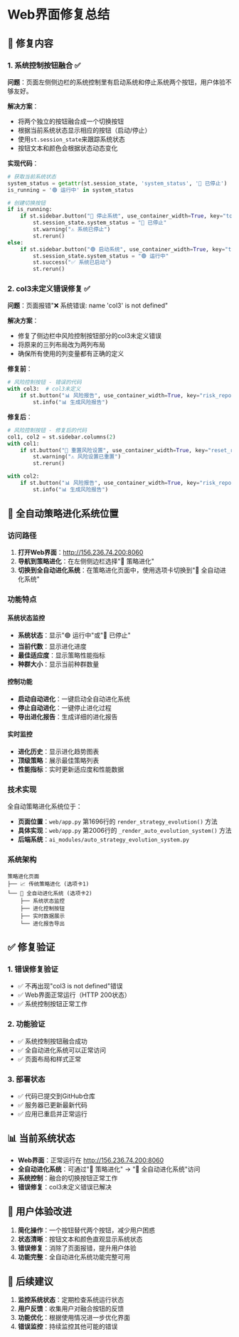 # Web界面修复总结

## 🎯 修复内容

### 1. 系统控制按钮融合 ✅

**问题**：页面左侧侧边栏的系统控制里有启动系统和停止系统两个按钮，用户体验不够友好。

**解决方案**：
- 将两个独立的按钮融合成一个切换按钮
- 根据当前系统状态显示相应的按钮（启动/停止）
- 使用`st.session_state`来跟踪系统状态
- 按钮文本和颜色会根据状态动态变化

**实现代码**：
```python
# 获取当前系统状态
system_status = getattr(st.session_state, 'system_status', '🔴 已停止')
is_running = '🟢 运行中' in system_status

# 创建切换按钮
if is_running:
    if st.sidebar.button("🔴 停止系统", use_container_width=True, key="toggle_system"):
        st.session_state.system_status = "🔴 已停止"
        st.warning("⚠️ 系统已停止")
        st.rerun()
else:
    if st.sidebar.button("🟢 启动系统", use_container_width=True, key="toggle_system"):
        st.session_state.system_status = "🟢 运行中"
        st.success("✅ 系统已启动")
        st.rerun()
```

### 2. col3未定义错误修复 ✅

**问题**：页面报错"❌ 系统错误: name 'col3' is not defined"

**解决方案**：
- 修复了侧边栏中风险控制按钮部分的col3未定义错误
- 将原来的三列布局改为两列布局
- 确保所有使用的列变量都有正确的定义

**修复前**：
```python
# 风险控制按钮 - 错误的代码
with col3:  # col3未定义
    if st.button("📊 风险报告", use_container_width=True, key="risk_report_1"):
        st.info("📊 生成风险报告")
```

**修复后**：
```python
# 风险控制按钮 - 修复后的代码
col1, col2 = st.sidebar.columns(2)
with col1:
    if st.button("🔄 重置风险设置", use_container_width=True, key="reset_risk_settings"):
        st.warning("⚠️ 风险设置已重置")
        st.rerun()

with col2:
    if st.button("📊 风险报告", use_container_width=True, key="risk_report_1"):
        st.info("📊 生成风险报告")
```

## 🤖 全自动策略进化系统位置

### 访问路径

1. **打开Web界面**：http://156.236.74.200:8060
2. **导航到策略进化**：在左侧侧边栏选择"🧬 策略进化"
3. **切换到全自动进化系统**：在策略进化页面中，使用选项卡切换到"🤖 全自动进化系统"

### 功能特点

#### 系统状态监控
- **系统状态**：显示"🟢 运行中"或"🔴 已停止"
- **当前代数**：显示进化进度
- **最佳适应度**：显示策略性能指标
- **种群大小**：显示当前种群数量

#### 控制功能
- **启动自动进化**：一键启动全自动进化系统
- **停止自动进化**：一键停止进化过程
- **导出进化报告**：生成详细的进化报告

#### 实时监控
- **进化历史**：显示进化趋势图表
- **顶级策略**：展示最佳策略列表
- **性能指标**：实时更新适应度和性能数据

### 技术实现

全自动策略进化系统位于：
- **页面位置**：`web/app.py` 第1696行的 `render_strategy_evolution()` 方法
- **具体实现**：`web/app.py` 第2006行的 `_render_auto_evolution_system()` 方法
- **后端系统**：`ai_modules/auto_strategy_evolution_system.py`

### 系统架构

```
策略进化页面
├── 📈 传统策略进化 (选项卡1)
└── 🤖 全自动进化系统 (选项卡2)
    ├── 系统状态监控
    ├── 进化控制按钮
    ├── 实时数据展示
    └── 进化报告导出
```

## ✅ 修复验证

### 1. 错误修复验证
- ✅ 不再出现"col3 is not defined"错误
- ✅ Web界面正常运行（HTTP 200状态）
- ✅ 系统控制按钮正常工作

### 2. 功能验证
- ✅ 系统控制按钮融合成功
- ✅ 全自动进化系统可以正常访问
- ✅ 页面布局和样式正常

### 3. 部署状态
- ✅ 代码已提交到GitHub仓库
- ✅ 服务器已更新最新代码
- ✅ 应用已重启并正常运行

## 📊 当前系统状态

- **Web界面**：正常运行在 http://156.236.74.200:8060
- **全自动进化系统**：可通过"🧬 策略进化" → "🤖 全自动进化系统"访问
- **系统控制**：融合的切换按钮正常工作
- **错误修复**：col3未定义错误已解决

## 🎯 用户体验改进

1. **简化操作**：一个按钮替代两个按钮，减少用户困惑
2. **状态清晰**：按钮文本和颜色直观显示系统状态
3. **错误修复**：消除了页面报错，提升用户体验
4. **功能完整**：全自动进化系统功能完整可用

## 📝 后续建议

1. **监控系统状态**：定期检查系统运行状态
2. **用户反馈**：收集用户对融合按钮的反馈
3. **功能优化**：根据使用情况进一步优化界面
4. **错误监控**：持续监控其他可能的错误 
